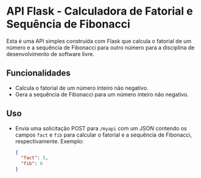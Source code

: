 # API Flask - Calculadora de Fatorial e Sequência de Fibonacci

Esta é uma API simples construída com Flask que calcula o fatorial de um número e a sequência de Fibonacci para outro número para a disciplina de desenvolvimento de software livre.

## Funcionalidades

- Calcula o fatorial de um número inteiro não negativo.
- Gera a sequência de Fibonacci para um número inteiro não negativo.

## Uso

- Envia uma solicitação POST para `/myapi` com um JSON contendo os campos `fact` e `fib` para calcular o fatorial e a sequência de Fibonacci, respectivamente.
  Exemplo:
  ```json
  {
    "fact": 5,
    "fib": 6
  }
